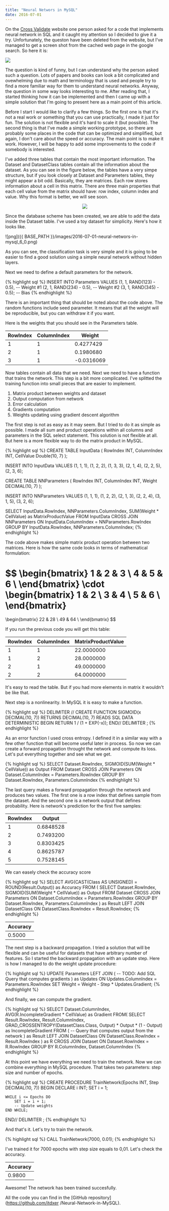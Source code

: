 ```yaml
---
title: "Neural Networs in MySQL"
date: 2016-07-01
---
```








<style>
img {
    display: inline;
    text-align: center;
}
.center {
    text-align: center;
}
</style>




On the [Cross Validate](http://stats.stackexchange.com/) website one person
asked for a code that implements neural network in SQL and it caught my
attention so I decided to give it a try. Unfortunately, the queston have been
deleted from the website, but I've managed to get a screen shot from the cached
web page in the google search. So here it is:

![](/images/cv-question.png)

The question is kind of funny, but I can understand why the person asked such a
question. Lots of papers and books can look a bit complicated and ovewhelming
due to math and terminology that is used and people try to find a more familiar
way for them to understand neural networks. Anyway, the question in some way
looks interesting to me. After reading that, I started thinking how it can be
implemented and then I came up with a simple solution that I'm going to present
here as a main point of this article.

Before I start I would like to clarify a few things. So the first one is that
it's not a real work or something that you can use practically, I made it just
for fun. The solution is not flexible and it's hard to scale it (but possible).
The second thing is that I've made a simple working prototype, so there are
probably some places in the code that can be optimized and simplified, but
again, I don't care about the speed or accuracy. The main point is to make it
work. However, I will be happy to add some improvements to the code if somebody
is interested.

I've added three tables that contain the most important information. The Dataset
and DatasetClass tables contain all the information about the dataset. As you
can see in the figure below, the tables have a very simpe structure, but if you
look closely at Dataset and Parameters tables, they might appear a bit odd.
Basically, they are matrices. Each row stores information about a cell in this
matrix. There are three main properties that each cell value from the matrix
should have: row index, column index and value. Why this format is better, we
will see soon.

<p class="center">
<img src="/images/nnet-scheme.png">
</p>

Since the database scheme has been created, we are able to add the data inside
the Dataset table. I've used a toy dataset for simplicity. Here's how it looks
like.





![png]({{ BASE_PATH }}/images/2016-07-01-neural-networs-in-mysql_6_0.png)


As you can see, the classification task is very simple and it is going to be
easier to find a good solution using a simple neural network without hidden
layers.




Next we need to define a default parameters for the network.

{% highlight sql %}
INSERT INTO Parameters VALUES
(1, 1, RAND(123) - 0.5), -- Weight #1
(2, 1, RAND(234) - 0.5), -- Weight #2
(3, 1, RAND(345) - 0.5); -- Bias
{% endhighlight %}

There is an important thing that should be noted about the code above. The
random functions include seed parameter. It means that all the weight will be
reproducible, but you can withdraw it if you want.

Here is the weights that you should see in the Parameters table.

|RowIndex|ColumnIndex|Weight|
|-------|-----|-----|
|1|1|0.4277429|
|2|1|0.1980680|
|3|1|-0.0316069|

Now tables contain all data that we need. Next we need to have a function that
trains the network. This step is a bit more complicated. I've splitted the
training function into small pieces that are easier to implement.

1. Matrix product between weights and dataset
2. Output computation from network
3. Error calculation
4. Gradients computation
5. Weights updating using gradient descent algorithm

The first step is not as easy as it may seem. But I tried to do it as simple as
possible. I made all sum and product operations within all columns and
parameters in the SQL select statement. This solution is not flexible at all.
But here is a more flexible way to do the matrix product in MySQL.

{% highlight sql %}
CREATE TABLE InputData (
    RowIndex INT,
    ColumnIndex INT,
    CellValue Double(10, 7)
);

INSERT INTO InputData VALUES
(1, 1, 1),
(1, 2, 2),
(1, 3, 3),
(2, 1, 4),
(2, 2, 5),
(2, 3, 6);

CREATE TABLE NNParameters (
    RowIndex INT,
    ColumnIndex INT,
    Weight DECIMAL(10, 7)
);

INSERT INTO NNParameters VALUES
(1, 1, 1),
(1, 2, 2),
(2, 1, 3),
(2, 2, 4),
(3, 1, 5),
(3, 2, 6);

SELECT
    InputData.RowIndex,
    NNParameters.ColumnIndex,
    SUM(Weight * CellValue) as MatrixProductValue
FROM InputData
CROSS JOIN NNParameters
    ON InputData.ColumnIndex = NNParameters.RowIndex
GROUP BY
    InputData.RowIndex,
    NNParameters.ColumnIndex;
{% endhighlight %}

The code above makes simple matrix product operation between two matrices. Here
is how the same code looks in terms of mathematical formulation:

$$
\begin{bmatrix}
    1 & 2 & 3 \\
    4 & 5 & 6 \\
\end{bmatrix}
\cdot
\begin{bmatrix}
    1 & 2 \\
    3 & 4 \\
    5 & 6 \\
\end{bmatrix}
=
\begin{bmatrix}
    22 & 28 \\
    49 & 64 \\
\end{bmatrix}
$$

If you run the previous code you will get this table:

|RowIndex|ColumnIndex|MatrixProductValue|
|-|-|----------|
|1|1|22.0000000|
|1|2|28.0000000|
|2|1|49.0000000|
|2|2|64.0000000|


It's easy to read the table. But if you had more elements in matrix it wouldn't
be like that.

Next step is a nonlinearity. In MySQL it is easy to make a function.

{% highlight sql %}
DELIMITER //
CREATE FUNCTION SIGMOID(x DECIMAL(10, 7))
    RETURNS DECIMAL(10, 7)
    READS SQL DATA
    DETERMINISTIC
    BEGIN
        RETURN 1 / (1 + EXP(-x));
    END//
DELIMITER ;
{% endhighlight %}

As an error function I used cross entropy. I defined it in a similar way with a
few other function that will become useful later in process. So now we can
create a forward propagation throught the network and compute its loss. Let's
put everything together and see what we get.

{% highlight sql %}
SELECT
    Dataset.RowIndex,
    SIGMOID(SUM(Weight * CellValue)) as Output
FROM Dataset
CROSS JOIN Parameters
    ON Dataset.ColumnIndex = Parameters.RowIndex
GROUP BY Dataset.RowIndex, Parameters.ColumnIndex
{% endhighlight %}

The last query makes a forward propagation through the network and produces two
values. The first one is a row index that defines sample from the dataset. And
the second one is a network output that defines probability. Here is network's
prediction for the first five samples:

|RowIndex|Output|
|--------|------|
|1|0.6848528|
|2|0.7493200|
|3|0.8303425|
|4|0.8625787|
|5|0.7528145|


We can easely check the accuracy score

{% highlight sql %}
SELECT
    AVG(CAST(Class AS UNSIGNED) = ROUND(Result.Output)) as Accuracy
FROM (
    SELECT
        Dataset.RowIndex,
        SIGMOID(SUM(Weight * CellValue)) as Output
    FROM Dataset
    CROSS JOIN Parameters
        ON Dataset.ColumnIndex = Parameters.RowIndex
    GROUP BY Dataset.RowIndex, Parameters.ColumnIndex
) as Result
LEFT JOIN DatasetClass
ON DatasetClass.RowIndex = Result.RowIndex;
{% endhighlight %}

|Accuracy|
|--------|
|0.5000|

The next step is a backward propagation. I tried a solution that will be
flexible and can be useful for datasets that have arbitrary number of features.
So I started the backward propagation with an update step. Here is how I managed
to do the weight update procedure:

{% highlight sql %}
UPDATE Parameters
LEFT JOIN (
    -- TODO: Add SQL Query that computes gradients
) as Updates
ON Updates.ColumnIndex = Parameters.RowIndex
SET Weight = Weight - Step * Updates.Gradient;
{% endhighlight %}

And finally, we can compute the gradient.

{% highlight sql %}
SELECT
    Dataset.ColumnIndex,
    AVG(R.IncompleteGradient * CellValue) as Gradient
FROM(
    SELECT
        Result.RowIndex,
        Result.ColumnIndex,
        GRAD_CROSSENTROPY(DatasetClass.Class, Output) *
            Output * (1 - Output) as IncompleteGradient
    FROM (
        -- Query that computes output from the network
    ) as Result
    LEFT JOIN DatasetClass
    ON DatasetClass.RowIndex = Result.RowIndex
) as R
CROSS JOIN Dataset ON Dataset.RowIndex = R.RowIndex
GROUP BY R.ColumnIndex, Dataset.ColumnIndex
{% endhighlight %}

At this point we have everything we need to train the network. Now we can
combine everything in MySQL procedure. That takes two parameters: step size and
number of epochs.

{% highlight sql %}
CREATE PROCEDURE TrainNetwork(Epochs INT, Step DECIMAL(10, 7))
BEGIN
    DECLARE i INT;
    SET i = 1;

    WHILE i <= Epochs DO
        SET i = i + 1;
        -- Update weights
    END WHILE;
END//
DELIMITER ;
{% endhighlight %}

And that's it. Let's try to train the network.

{% highlight sql %}
CALL TrainNetwork(7000, 0.01);
{% endhighlight %}

I've trained it for 7000 epochs with step size equals to 0,01. Let's check the
accuracy.

|Accuracy|
|--------|
|0.9800|

Awesome! The network has been trained succesfully.

All the code you can find in the [GitHub repository](https://github.com/itdxer
/Neural-Network-in-MySQL).



